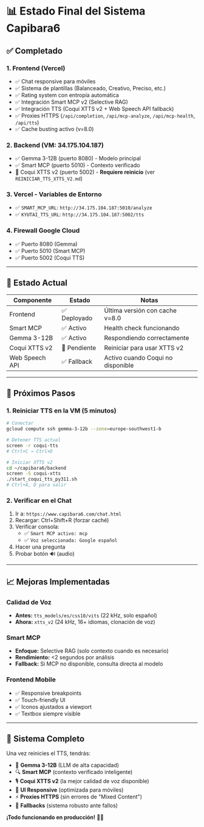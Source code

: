 # 📊 Estado Final del Sistema Capibara6

## ✅ Completado

### 1. Frontend (Vercel)
- ✅ Chat responsive para móviles
- ✅ Sistema de plantillas (Balanceado, Creativo, Preciso, etc.)
- ✅ Rating system con entropía automática
- ✅ Integración Smart MCP v2 (Selective RAG)
- ✅ Integración TTS (Coqui XTTS v2 + Web Speech API fallback)
- ✅ Proxies HTTPS (`/api/completion`, `/api/mcp-analyze`, `/api/mcp-health`, `/api/tts`)
- ✅ Cache busting activo (v=8.0)

### 2. Backend (VM: 34.175.104.187)
- ✅ Gemma 3-12B (puerto 8080) - Modelo principal
- ✅ Smart MCP (puerto 5010) - Contexto verificado
- 🔄 Coqui XTTS v2 (puerto 5002) - **Requiere reinicio** (ver `REINICIAR_TTS_XTTS_V2.md`)

### 3. Vercel - Variables de Entorno
- ✅ `SMART_MCP_URL`: `http://34.175.104.187:5010/analyze`
- ✅ `KYUTAI_TTS_URL`: `http://34.175.104.187:5002/tts`

### 4. Firewall Google Cloud
- ✅ Puerto 8080 (Gemma)
- ✅ Puerto 5010 (Smart MCP)
- ✅ Puerto 5002 (Coqui TTS)

---

## 🎯 Estado Actual

| Componente | Estado | Notas |
|------------|--------|-------|
| Frontend | ✅ Deployado | Última versión con cache v=8.0 |
| Smart MCP | ✅ Activo | Health check funcionando |
| Gemma 3-12B | ✅ Activo | Respondiendo correctamente |
| Coqui XTTS v2 | 🔄 Pendiente | Reiniciar para usar XTTS v2 |
| Web Speech API | ✅ Fallback | Activo cuando Coqui no disponible |

---

## 🚀 Próximos Pasos

### 1. Reiniciar TTS en la VM (5 minutos)

```bash
# Conectar
gcloud compute ssh gemma-3-12b --zone=europe-southwest1-b

# Detener TTS actual
screen -r coqui-tts
# Ctrl+C → Ctrl+D

# Iniciar XTTS v2
cd ~/capibara6/backend
screen -S coqui-xtts
./start_coqui_tts_py311.sh
# Ctrl+A, D para salir
```

### 2. Verificar en el Chat

1. Ir a: `https://www.capibara6.com/chat.html`
2. Recargar: Ctrl+Shift+R (forzar caché)
3. Verificar consola:
   - ✅ `Smart MCP activo: mcp`
   - ✅ `Voz seleccionada: Google español`
4. Hacer una pregunta
5. Probar botón 🔊 (audio)

---

## 📈 Mejoras Implementadas

### Calidad de Voz
- **Antes:** `tts_models/es/css10/vits` (22 kHz, solo español)
- **Ahora:** `xtts_v2` (24 kHz, 16+ idiomas, clonación de voz)

### Smart MCP
- **Enfoque:** Selective RAG (solo contexto cuando es necesario)
- **Rendimiento:** <2 segundos por análisis
- **Fallback:** Si MCP no disponible, consulta directa al modelo

### Frontend Mobile
- ✅ Responsive breakpoints
- ✅ Touch-friendly UI
- ✅ Iconos ajustados a viewport
- ✅ Textbox siempre visible

---

## 🎉 Sistema Completo

Una vez reinicies el TTS, tendrás:

- 🧠 **Gemma 3-12B** (LLM de alta capacidad)
- 🔍 **Smart MCP** (contexto verificado inteligente)
- 🎙️ **Coqui XTTS v2** (la mejor calidad de voz disponible)
- 📱 **UI Responsive** (optimizada para móviles)
- ⚡ **Proxies HTTPS** (sin errores de "Mixed Content")
- 🔄 **Fallbacks** (sistema robusto ante fallos)

**¡Todo funcionando en producción!** 🚀✨

